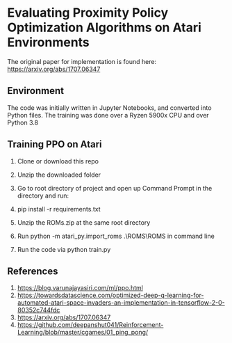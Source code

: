 # Evaluating Proximity Policy Optimization Algorithms on Atari Environments

The original paper for implementation is found here: https://arxiv.org/abs/1707.06347

## Environment

The code was initially written in Jupyter Notebooks, and converted into Python files. The training was done over a Ryzen 5900x CPU and over Python 3.8 

## Training PPO on Atari

1. Clone or download this repo

2. Unzip the downloaded folder

3. Go to root directory of project and open up Command Prompt in the directory and run:

4. pip install -r requirements.txt

5. Unzip the ROMs.zip at the same root directory

6. Run python -m atari_py.import_roms .\ROMS\ROMS in command line

7. Run the code via python train.py

## References
1. https://blog.varunajayasiri.com/ml/ppo.html
2. https://towardsdatascience.com/optimized-deep-q-learning-for-automated-atari-space-invaders-an-implementation-in-tensorflow-2-0-80352c744fdc
3. https://arxiv.org/abs/1707.06347
4. https://github.com/deepanshut041/Reinforcement-Learning/blob/master/cgames/01_ping_pong/
